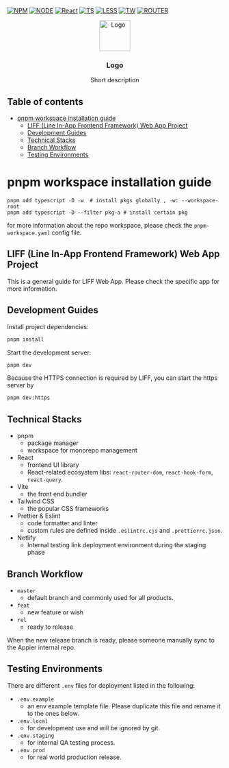 [![NPM](https://img.shields.io/badge/NPM-ba443f?style=for-the-badge&logo=npm&logoColor=white)](https://www.npmjs.com/)
[![NODE](https://img.shields.io/badge/Node.js-43853D?style=for-the-badge&logo=node.js&logoColor=white)](https://nodejs.org/en/)
[![React](https://img.shields.io/badge/-ReactJs-61DAFB?style=for-the-badge&logo=react&logoColor=white)](https://zh-hant.reactjs.org/)
[![TS](https://img.shields.io/badge/Typescript-4277c0?style=for-the-badge&logo=typescript&logoColor=white)](https://www.typescriptlang.org/)
[![LESS](https://img.shields.io/badge/Less-1d365d?style=for-the-badge&logo=less&logoColor=white)](https://lesscss.org/)
[![TW](https://img.shields.io/badge/Tailwind_CSS-38B2AC?style=for-the-badge&logo=npm&logoColor=white)](https://lesscss.org/)
[![ROUTER](https://img.shields.io/badge/React_Router-CA4245?style=for-the-badge&logo=npm&logoColor=white)](https://lesscss.org/)

<p align="center">
  <a href="https://github.com/jameshsu1125">
    <img src="https://user-images.githubusercontent.com/70932507/188534539-a68734ac-9330-4fe0-bc49-5fa85116493e.png" alt="Logo" width=72 height=72>
  </a>
  <h3 align="center">Logo</h3>
  <p align="center">
    Short description   
  </p>
</p>

## Table of contents

- [pnpm workspace installation guide](#pnpm-workspace-installation-guide)
  - [LIFF (Line In-App Frontend Framework) Web App Project](#liff-line-in-app-frontend-framework-web-app-project)
  - [Development Guides](#development-guides)
  - [Technical Stacks](#technical-stacks)
  - [Branch Workflow](#branch-workflow)
  - [Testing Environments](#testing-environments)

# pnpm workspace installation guide

```
pnpm add typescript -D -w  # install pkgs globally , -w: --workspace-root
pnpm add typescript -D --filter pkg-a # install certain pkg
```

for more information about the repo workspace, please check the `pnpm-workspace.yaml` config file.

## LIFF (Line In-App Frontend Framework) Web App Project

This is a general guide for LIFF Web App. Please check the specific app for more information.

## Development Guides

Install project dependencies:

```sh
pnpm install
```

Start the development server:

```sh
pnpm dev
```

Because the HTTPS connection is required by LIFF, you can start the https server by

```sh
pnpm dev:https
```

## Technical Stacks

- pnpm
  - package manager
  - workspace for monorepo management
- React
  - frontend UI library
  - React-related ecosystem libs: `react-router-dom`, `react-hook-form`, `react-query`.
- Vite
  - the front end bundler
- Tailwind CSS
  - the popular CSS frameworks
- Prettier & Eslint
  - code formatter and linter
  - custom rules are defined inside `.eslintrc.cjs` and `.prettierrc.json`.
- Netlify
  - Internal testing link deployment environment during the staging phase

## Branch Workflow

- `master`
  - default branch and commonly used for all products.
- `feat`
  - new feature or wish
- `rel`
  - ready to release

When the new release branch is ready, please someone manually sync to the Appier internal repo.

## Testing Environments

There are different `.env` files for deployment listed in the following:

- `.env.example`
  - an env example template file. Please duplicate this file and rename it to the ones below.
- `.env.local`
  - for development use and will be ignored by git.
- `.env.staging`
  - for internal QA testing process.
- `.env.prod`
  - for real world production release.
